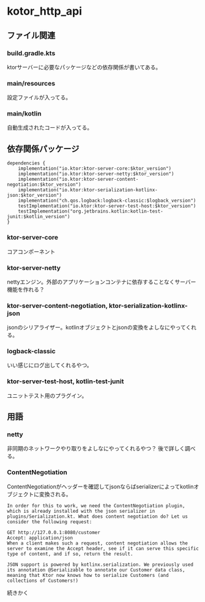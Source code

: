 # kotor_http_api

## ファイル関連

### build.gradle.kts
ktorサーバーに必要なパッケージなどの依存関係が書いてある。

### main/resources
設定ファイルが入ってる。

### main/kotlin
自動生成されたコードが入ってる。


## 依存関係パッケージ

```
dependencies {
    implementation("io.ktor:ktor-server-core:$ktor_version")
    implementation("io.ktor:ktor-server-netty:$ktor_version")
    implementation("io.ktor:ktor-server-content-negotiation:$ktor_version")
    implementation("io.ktor:ktor-serialization-kotlinx-json:$ktor_version")
    implementation("ch.qos.logback:logback-classic:$logback_version")
    testImplementation("io.ktor:ktor-server-test-host:$ktor_version")
    testImplementation("org.jetbrains.kotlin:kotlin-test-junit:$kotlin_version")
}
```

### ktor-server-core
コアコンポーネント

### ktor-server-netty
nettyエンジン。外部のアプリケーションコンテナに依存することなくサーバー機能を作れる？

### ktor-server-content-negotiation, ktor-serialization-kotlinx-json
jsonのシリアライザー。kotlinオブジェクトとjsonの変換をよしなにやってくれる。

### logback-classic
いい感じにログ出してくれるやつ。

### ktor-server-test-host, kotlin-test-junit
ユニットテスト用のプラグイン。


## 用語

### netty
非同期のネットワークやり取りをよしなにやってくれるやつ？
後で詳しく調べる。


### ContentNegotiation

ContentNegotiationがヘッダーを確認してjsonならばserializerによってkotlinオブジェクトに変換される。


```
In order for this to work, we need the ContentNegotiation plugin, which is already installed with the json serializer in plugins/Serialization.kt. What does content negotiation do? Let us consider the following request:

GET http://127.0.0.1:8080/customer
Accept: application/json
When a client makes such a request, content negotiation allows the server to examine the Accept header, see if it can serve this specific type of content, and if so, return the result.

JSON support is powered by kotlinx.serialization. We previously used its annotation @Serializable to annotate our Customer data class, meaning that Ktor now knows how to serialize Customers (and collections of Customers!)
```


続きかく
